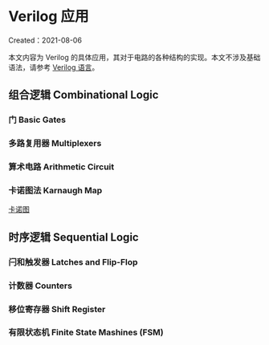 # Verilog 应用
Created：2021-08-06

本文内容为 Verilog 的具体应用，其对于电路的各种结构的实现。本文不涉及基础语法，请参考 [Verilog 语言](MikePedia/Verilog%20语言.md)。

## 组合逻辑 Combinational Logic
### 门 Basic Gates
### 多路复用器 Multiplexers
### 算术电路 Arithmetic Circuit
### 卡诺图法 Karnaugh Map
[卡诺图](MikePedia/卡诺图.md)

## 时序逻辑 Sequential Logic
### 闩和触发器 Latches and Flip-Flop
### 计数器 Counters
### 移位寄存器 Shift Register
### 有限状态机 Finite State Mashines (FSM)

